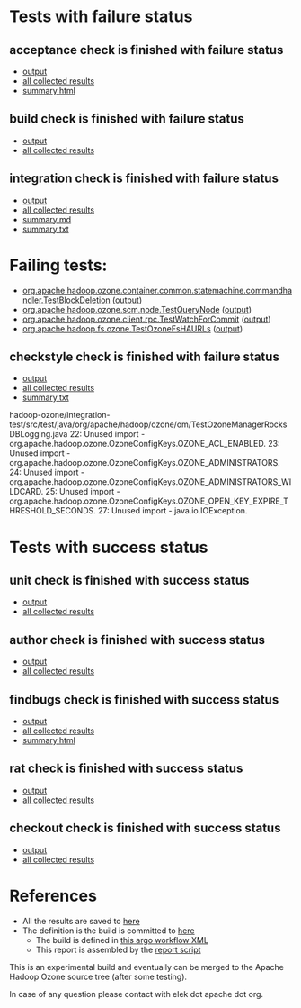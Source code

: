 # Tests with failure status

## acceptance check is finished with failure status

   * [output](https://raw.githubusercontent.com/elek/ozone-ci-q4/master/pr/pr-hdds-1720-trunk-7c7p5/acceptance/output.log)
   * [all collected results](https://github.com/elek/ozone-ci-q4/tree/master/pr/pr-hdds-1720-trunk-7c7p5/acceptance)
   * [summary.html](https://elek.github.io/ozone-ci-q4/pr/pr-hdds-1720-trunk-7c7p5/acceptance/summary.html)


## build check is finished with failure status

   * [output](https://raw.githubusercontent.com/elek/ozone-ci-q4/master/pr/pr-hdds-1720-trunk-7c7p5/build/output.log)
   * [all collected results](https://github.com/elek/ozone-ci-q4/tree/master/pr/pr-hdds-1720-trunk-7c7p5/build)


## integration check is finished with failure status

   * [output](https://raw.githubusercontent.com/elek/ozone-ci-q4/master/pr/pr-hdds-1720-trunk-7c7p5/integration/output.log)
   * [all collected results](https://github.com/elek/ozone-ci-q4/tree/master/pr/pr-hdds-1720-trunk-7c7p5/integration)
   * [summary.md](https://github.com/elek/ozone-ci-q4/tree/master/pr/pr-hdds-1720-trunk-7c7p5/integration/summary.md)
   * [summary.txt](https://github.com/elek/ozone-ci-q4/tree/master/pr/pr-hdds-1720-trunk-7c7p5/integration/summary.txt)

# Failing tests: 

 * [org.apache.hadoop.ozone.container.common.statemachine.commandhandler.TestBlockDeletion](hadoop-ozone/integration-test/org.apache.hadoop.ozone.container.common.statemachine.commandhandler.TestBlockDeletion.txt) ([output](hadoop-ozone/integration-test/org.apache.hadoop.ozone.container.common.statemachine.commandhandler.TestBlockDeletion-output.txt))
 * [org.apache.hadoop.ozone.scm.node.TestQueryNode](hadoop-ozone/integration-test/org.apache.hadoop.ozone.scm.node.TestQueryNode.txt) ([output](hadoop-ozone/integration-test/org.apache.hadoop.ozone.scm.node.TestQueryNode-output.txt))
 * [org.apache.hadoop.ozone.client.rpc.TestWatchForCommit](hadoop-ozone/integration-test/org.apache.hadoop.ozone.client.rpc.TestWatchForCommit.txt) ([output](hadoop-ozone/integration-test/org.apache.hadoop.ozone.client.rpc.TestWatchForCommit-output.txt))
 * [org.apache.hadoop.fs.ozone.TestOzoneFsHAURLs](hadoop-ozone/ozonefs/org.apache.hadoop.fs.ozone.TestOzoneFsHAURLs.txt) ([output](hadoop-ozone/ozonefs/org.apache.hadoop.fs.ozone.TestOzoneFsHAURLs-output.txt))

## checkstyle check is finished with failure status

   * [output](https://raw.githubusercontent.com/elek/ozone-ci-q4/master/pr/pr-hdds-1720-trunk-7c7p5/checkstyle/output.log)
   * [all collected results](https://github.com/elek/ozone-ci-q4/tree/master/pr/pr-hdds-1720-trunk-7c7p5/checkstyle)
   * [summary.txt](https://github.com/elek/ozone-ci-q4/tree/master/pr/pr-hdds-1720-trunk-7c7p5/checkstyle/summary.txt)

hadoop-ozone/integration-test/src/test/java/org/apache/hadoop/ozone/om/TestOzoneManagerRocksDBLogging.java
 22: Unused import - org.apache.hadoop.ozone.OzoneConfigKeys.OZONE_ACL_ENABLED.
 23: Unused import - org.apache.hadoop.ozone.OzoneConfigKeys.OZONE_ADMINISTRATORS.
 24: Unused import - org.apache.hadoop.ozone.OzoneConfigKeys.OZONE_ADMINISTRATORS_WILDCARD.
 25: Unused import - org.apache.hadoop.ozone.OzoneConfigKeys.OZONE_OPEN_KEY_EXPIRE_THRESHOLD_SECONDS.
 27: Unused import - java.io.IOException.


# Tests with success status

## unit check is finished with success status

   * [output](https://raw.githubusercontent.com/elek/ozone-ci-q4/master/pr/pr-hdds-1720-trunk-7c7p5/unit/output.log)
   * [all collected results](https://github.com/elek/ozone-ci-q4/tree/master/pr/pr-hdds-1720-trunk-7c7p5/unit)


## author check is finished with success status

   * [output](https://raw.githubusercontent.com/elek/ozone-ci-q4/master/pr/pr-hdds-1720-trunk-7c7p5/author/output.log)
   * [all collected results](https://github.com/elek/ozone-ci-q4/tree/master/pr/pr-hdds-1720-trunk-7c7p5/author)


## findbugs check is finished with success status

   * [output](https://raw.githubusercontent.com/elek/ozone-ci-q4/master/pr/pr-hdds-1720-trunk-7c7p5/findbugs/output.log)
   * [all collected results](https://github.com/elek/ozone-ci-q4/tree/master/pr/pr-hdds-1720-trunk-7c7p5/findbugs)
   * [summary.html](https://elek.github.io/ozone-ci-q4/pr/pr-hdds-1720-trunk-7c7p5/findbugs/summary.html)


## rat check is finished with success status

   * [output](https://raw.githubusercontent.com/elek/ozone-ci-q4/master/pr/pr-hdds-1720-trunk-7c7p5/rat/output.log)
   * [all collected results](https://github.com/elek/ozone-ci-q4/tree/master/pr/pr-hdds-1720-trunk-7c7p5/rat)


## checkout check is finished with success status

   * [output](https://raw.githubusercontent.com/elek/ozone-ci-q4/master/pr/pr-hdds-1720-trunk-7c7p5/checkout/output.log)
   * [all collected results](https://github.com/elek/ozone-ci-q4/tree/master/pr/pr-hdds-1720-trunk-7c7p5/checkout)




# References

 * All the results are saved to [here](https://github.com/elek/ozone-ci-q4/tree/master/pr/pr-hdds-1720-trunk-7c7p5/)
 * The definition is the build is committed to [here](https://github.com/elek/argo-ozone)
    * The build is defined in [this argo workflow XML](https://github.com/elek/argo-ozone/blob/master/ozone-build.yaml)
    * This report is assembled by the [report script](https://github.com/elek/argo-ozone/blob/master/scripts/report.sh)

This is an experimental build and eventually can be merged to the Apache Hadoop Ozone source tree (after some testing).

In case of any question please contact with elek dot apache dot org.
